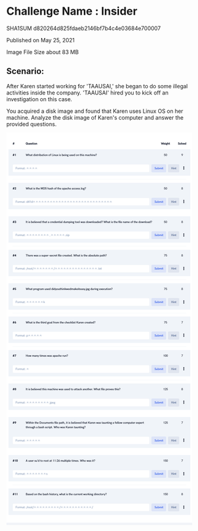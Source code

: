 # Challenge Name : Insider

SHA1SUM 	d820264d825fdaeb2146bf7b4c4e03684e700007

Published on May 25, 2021

Image File Size about	83 MB

## Scenario:

After Karen started working for 'TAAUSAI,' she began to do some illegal activities inside the company. 'TAAUSAI' hired you to kick off an investigation on this case.

You acquired a disk image and found that Karen uses Linux OS on her machine. Analyze the disk image of Karen's computer and answer the provided questions.

![Challenge Question](https://github.com/th3c0rt3x/CyberDefenders/blob/main/c46-FirstHack/c46FirstHackQuestions.png)
